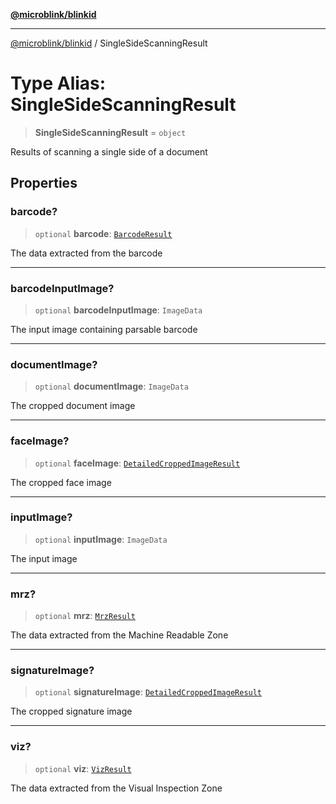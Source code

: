 [**@microblink/blinkid**](../README.md)

***

[@microblink/blinkid](../README.md) / SingleSideScanningResult

# Type Alias: SingleSideScanningResult

> **SingleSideScanningResult** = `object`

Results of scanning a single side of a document

## Properties

### barcode?

> `optional` **barcode**: [`BarcodeResult`](BarcodeResult.md)

The data extracted from the barcode

***

### barcodeInputImage?

> `optional` **barcodeInputImage**: `ImageData`

The input image containing parsable barcode

***

### documentImage?

> `optional` **documentImage**: `ImageData`

The cropped document image

***

### faceImage?

> `optional` **faceImage**: [`DetailedCroppedImageResult`](DetailedCroppedImageResult.md)

The cropped face image

***

### inputImage?

> `optional` **inputImage**: `ImageData`

The input image

***

### mrz?

> `optional` **mrz**: [`MrzResult`](MrzResult.md)

The data extracted from the Machine Readable Zone

***

### signatureImage?

> `optional` **signatureImage**: [`DetailedCroppedImageResult`](DetailedCroppedImageResult.md)

The cropped signature image

***

### viz?

> `optional` **viz**: [`VizResult`](VizResult.md)

The data extracted from the Visual Inspection Zone
